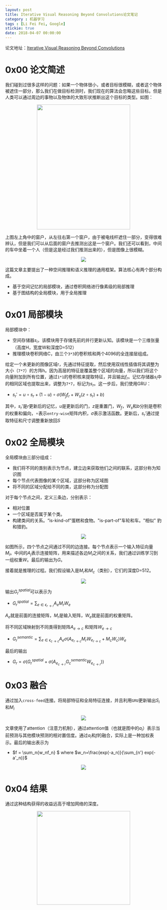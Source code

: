 ```yaml
---
layout: post
title: Iterative Visual Reasoning Beyond Convolutions论文笔记
category : 机器学习
tags : [Li Fei Fei, Google]
stickie: true
date: 2018-04-07 00:00:00
---
```


论文地址：[Iterative Visual Reasoning Beyond Convolutions](https://arxiv.org/abs/1803.11189v1)

# 0x00 论文简述

我们碰到过很多这样的问题：如果一个物体很小，或者目标很模糊，或者这个物体被遮住一部分，那么我们在做目标检测时，我们现在的算法会忽略这些目标。但是人类可以通过周边的事物以及物体的大致形状推断出这个目标的类型。如图：

<center class="half">
<img src="http://wx1.sinaimg.cn/mw690/af2d2659ly1fq4c4qlwkwj20fy0lidta.jpg"  width="300" height="400">
</center>

上图左上角中的窗户，从左往右第一个窗户，由于被电线杆遮住一部分，变得很难辨认，但是我们可以从后面的窗户去推测出这是一个窗户。我们还可以看到，中间的车中坐着一个人（但是这是经过我们推测出来的），但是图像上很模糊。

<center class="half">
<img src="http://wx1.sinaimg.cn/mw690/af2d2659ly1fq4c4tt7ezj214709cn5x.jpg" >
</center>

这篇文章主要提出了一种空间推理和语义推理的通用框架。算法核心有两个部分构成。

- 基于空间记忆的局部模块，通过卷积网络进行像素级的局部推理
- 基于图结构的全局模块，用于全局推理

# 0x01 局部模块 

局部模块中：

- 空间存储器$s_i$，该模块用于存储先前的并行更新认知。该模块是一个三维张量（高度H，宽度W和深度D=512）
- 推理模块卷积网络C，由三个`3*3`的卷积核和两个4096的全连接层组成。

给定一个未更新的图像区域r，先通过特征提取，然后使用双线性插值将其调整为大小（`7*7`）的方阵h。因为高层的特征是覆盖整个区域的向量，所以我们将这个向量附加到所有位置，通过`1*1`的卷积核来提取特征，并且输出$f_r$。记忆存储器$s_i$中的相同区域也提取出来，调整为`7*7`，标记为$s_r$。这一步后，我们使用GRU：

- $s_r' = u\circ s_r + (1-u)\circ \sigma(W_f f_r+W_s(z\circ s_r)+b)$

其中，$s_r'$是$r$更新后的记忆，$u$是更新后的门，$z$是重置门，$W_f$，$W_s$和$b$分别是卷积的权重和偏向，$\circ$表示`entry-wise`矩阵内积，$\sigma$表示激活函数。更新后，$s_r'$通过提取特征和尺寸调整重新放回$S$

# 0x02 全局模块

全局模块由三部分组成：

- 我们将不同的类别表示为节点，建立边来获取他们之间的联系，这部分称为知识图
- 每个节点代表图像的某个区域，这部分称为区域图
- 将不同的区域分配给不同的类，这部分称为分配图

对于每个节点之间，定义三条边，分别表示：

- 相对位置
- 一个区域是否属于某个类。
- 构建类间的关系。“is-kind-of”蛋糕和食物。"is-part-of"车轮和车。"相似" 豹和猎豹。

<center class="half">
<img src="http://wx2.sinaimg.cn/mw690/af2d2659ly1fq4c4wkpesj209h066dgj.jpg" >
</center>

如图所示，四个节点之间通过不同的边连接。每个节点表示一个输入特征向量$M_i$。中间的$A_j$表示连接矩阵，用来描述各边$M_i$之间的关系，我们通过训练学习到一组权重$W$。最后的输出为$G$。

接着就是推理的过程。我们假设输入是$M_r$和$M_c$（类别），它们的深度D=512。

<center class="half">
<img src="http://wx3.sinaimg.cn/mw690/af2d2659ly1fq4c4zoodnj20ak04eq3n.jpg" >
</center>

输出$G^{spatial}_r$可以表示为

- $G^{spatial}_r = \sum_{e \in \epsilon_{r \rightarrow r}} {A_e M_r W_e}$

$A_e$就是前面的连接矩阵，$M_r$是输入矩阵，$W_e$就是前面的权重矩阵。

将不同区域映射到不同类得到矩阵$A_{e \rightarrow c}$ 和矩阵$W_{e \rightarrow c}$

- $G^{semantic}_r = \sum_{e \in \epsilon_{c \rightarrow c}} {A_e \sigma (A_{e_{r \rightarrow c}}M_rW_{e_{r \rightarrow c}} +M_cW_c)W_e}$

最后的输出

- $G_r = \sigma(G^{spatial}_r+\sigma(A_{e_{c \rightarrow r}}G^{semantic}_cW_{e_{c \rightarrow r}}))$


# 0x03 融合

通过加入`cross-feed`连接。将局部特征和全局特征连接，并且利用`GRU`更新输出$S_i$和$M_i$

<center class="half">
<img src="http://wx2.sinaimg.cn/mw690/af2d2659ly1fq4c52kqq0j202n05odfq.jpg" >
</center>

文章使用了attention（注意力机制），通过attention值（也就是图中的$a_i$）表示当前预测与其他模块预测的相对置信度。通过$a_i$和$f$的融合，实际上是一种加权表示。最后的输出表示为

- $f = \sum_n{w_nf_n} $     where    $w_n=\frac{exp(-a_n)}{\sum_{n'} exp(-a'_n)}$


<center class="half">
<img src="http://wx3.sinaimg.cn/mw690/af2d2659ly1fq4c5awm1aj204q087aaf.jpg" >
</center>

# 0x04 结果

通过这种结构获得的收益远高于增加网络的深度。


<center class="half">
<img src="http://wx3.sinaimg.cn/mw690/af2d2659ly1fq4c5d7lo6j20hl0ep41b.jpg" width="300" height="300" >
</center>